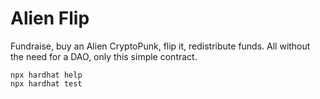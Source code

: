 # Alien Flip

Fundraise, buy an Alien CryptoPunk, flip it, redistribute funds. 
All without the need for a DAO, only this simple contract.

```shell
npx hardhat help
npx hardhat test

```
